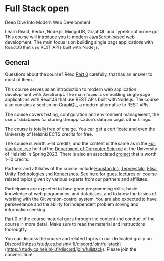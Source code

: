 # Full Stack open

Deep Dive Into Modern Web Development

Learn React, Redux, Node.js, MongoDB, GraphQL and TypeScript in one go! This course will introduce you to modern JavaScript-based web development. The main focus is on building single page applications with ReactJS that use REST APIs built with Node.js.

## General

Questions about the course? Read [Part 0](https://fullstackopen.com/en/part0/general_info) carefully, that has an answer to most of them...

This course serves as an introduction to modern web application development with JavaScript. The main focus is on building single page applications with ReactJS that use REST APIs built with Node.js. The course also contains a section on GraphQL, a modern alternative to REST APIs.

The course covers testing, configuration and environment management, the use of databases for storing the application’s data amongst other things.

The course is totally free of charge. You can get a certificate and even the University of Helsinki ECTS credits for free.

The course is worth 5-14 credits, and the content is the same as in the [Full stack course](https://fullstack-hy2020.github.io/) held at the [Department of Computer Science](https://www.helsinki.fi/en/computer-science) at the University of Helsinki in Spring 2023. There is also an associated [project](https://fullstackopen.com/en/part0/general_info#full-stack-project) that is worth 1-10 credits.

Partners and affiliates of the course include [Houston Inc](https://www.houston-inc.com/), [Terveystalo](https://www.terveystalo.com/fi/Yritystietoa/Terveystalo-tyontantajana/Digital-Health/), [Elisa](https://elisa.fi/), [Unity Technologies](https://www.instagram.com/unitytechnologies/?hl=en) and [Konecranes](https://careers.konecranes.com/Konecranes/). See [here for guest lectures](https://www.youtube.com/watch?v=BZexOyQZMMc&list=PLumQiZ25uijis31zaRL7rhzLalSwLqUtm) on course-related topics given by various experts from our partners and affiliates.

Participants are expected to have good programming skills, basic knowledge of web programming and databases, and to know the basics of working with the Git version-control system. You are also expected to have perseverance and the ability for independent problem solving and information seeking.

[Part 0](https://fullstackopen.com/en/part0/general_info) of the course material goes through the content and conduct of the course in more detail. Make sure to read the material and instructions thoroughly.

You can discuss the course and related topics in our dedicated group on Discord [https://study.cs.helsinki.fi/discord/join/fullstack](https://study.cs.helsinki.fi/discord/join/fullstack). Please join the conversation!
